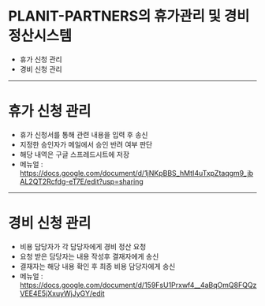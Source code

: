 # PLANIT-PARTNERS의 휴가관리 및 경비정산시스템
   - 휴가 신청 관리
   - 경비 신청 관리

----
# 휴가 신청 관리
   - 휴가 신청서를 통해 관련 내용을 입력 후 송신
   - 지정한 승인자가 메일에서 승인 반려 여부 판단
   - 해당 내역은 구글 스프레드시트에 저장
   - 메뉴얼 : https://docs.google.com/document/d/1jNKpBBS_hMtI4uTxpZtaqgm9_jbAL2QT2Rcfdg-eT7E/edit?usp=sharing
   
----

# 경비 신청 관리
   - 비용 담당자가 각 담당자에게 경비 정산 요청
   - 요청 받은 담당자는 내용 작성후 결재자에게 송신
   - 결재자는 해당 내용 확인 후 최종 비용 담당자에게 송신
   - 메뉴얼 : https://docs.google.com/document/d/159FsU1Prxwf4__4aBqOmQ8FQQzVEE4E5jXxuyWjJyGY/edit
